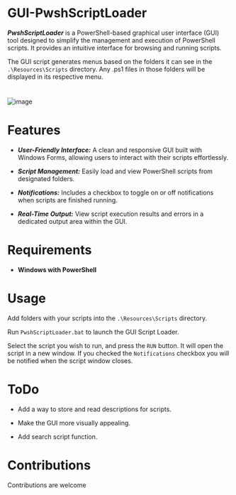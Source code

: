# GUI-PwshScriptLoader 

***PwshScriptLoader*** is a PowerShell-based graphical user interface (GUI) tool designed to simplify the management and execution of PowerShell scripts.
It provides an intuitive interface for browsing and running scripts.

The GUI script generates menus based on the folders it can see in the `.\Resources\Scripts` directory. Any .ps1 files in those folders will be displayed in its respective menu.
# 
![image](https://github.com/user-attachments/assets/b249b2ba-c069-47d0-8784-9f8b4f7b70f2)



# Features
* ***User-Friendly Interface:*** A clean and responsive GUI built with Windows Forms, allowing users to interact with their scripts effortlessly.
  
* ***Script Management:*** Easily load and view PowerShell scripts from designated folders.

* ***Notifications:*** Includes a checkbox to toggle on or off notifications when scripts are finished running.
  
* ***Real-Time Output:*** View script execution results and errors in a dedicated output area within the GUI.
# Requirements
* **Windows with PowerShell**

# Usage
Add folders with your scripts into the `.\Resources\Scripts` directory.

Run `PwshScriptLoader.bat` to launch the GUI Script Loader.

Select the script you wish to run, and press the `RUN` button. It will open the script in a new window. If you checked the `Notifications` checkbox you will be notified when the script window closes.

# ToDo
* Add a way to store and read descriptions for scripts.

* Make the GUI more visually appealing.

* Add search script function.

# Contributions
Contributions are welcome

